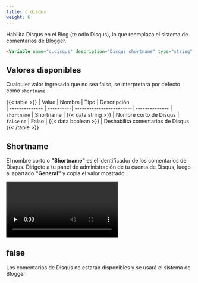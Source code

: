 ```yaml
---
title: c.disqus
weight: 6
---
```


Habilita Disqus en el Blog (te odio Disqus), lo que reemplaza el sistema de comentarios de Blogger.

```html
<Variable name="c.disqus" description="Disqus shortname" type="string" value="false"/>
```

## Valores disponibles

Cualquier valor ingresado que no sea falso, se interpretará por defecto como `shortname`

{{< table >}}
| Value          | Nombre    | Tipo                    | Descripción   
| -------------- | ----------| ------------------------| --------------
| `shortname`   | Shortname | {{< data string >}}     | Nombre corto de Disqus
| `false` `no`   | Falso     | {{< data boolean >}}    | Deshabilita comentarios de Disqus
{{< /table >}}

## Shortname

El nombre corto o **"Shortname"** es el identificador de los comentarios de Disqus. Dirígete a tu panel de administración de tu cuenta de Disqus, luego al apartado **"General"** y copia el valor mostrado.

<video controls preload="none">
  <source src="/videos/c-disqus.mp4" type="video/mp4">
</video>


## false

Los comentarios de Disqus no estarán disponibles y se usará el sistema de Blogger.
